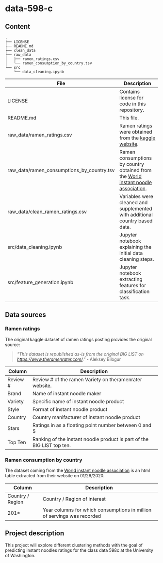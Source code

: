 # data-598-c

## Content
```text
.
├── LICENSE
├── README.md
├── clean_data
├── raw_data
│   ├── ramen_ratings.csv
│   └── ramen_consumption_by_country.tsv
└── src
    └── data_cleaning.ipynb
```

| File                                       | Description                                                                                                                            |
| ------------------------------------------ | -------------------------------------------------------------------------------------------------------------------------------------- |
| LICENSE                                    | Contains license for code in this repository.                                                                                          |
| README.md                                  | This file.                                                                                                                             |
| raw_data/ramen_ratings.csv                 | Ramen ratings were obtained from the [kaggle website](https://www.kaggle.com/residentmario/ramen-ratings).                             |
| raw_data/ramen_consumptions_by_country.tsv | Ramen consumptions by country obtained from the [World instant noodle association](https://instantnoodles.org/en/noodles/market.html). |
| raw_data/clean_ramen_ratings.csv           | Variables were cleaned and supplemented with additional country based data.                                                            |
| src/data_cleaning.ipynb                    | Jupyter notebook explaining the initial data cleaning steps.                                                                           |
| src/feature_generation.ipynb               | Jupyter notebook extracting features for classification task.                                                                          |

## Data sources

### Ramen ratings

The original kaggle dataset of ramen ratings posting provides the original source:
> _"This dataset is republished as-is from the original BIG LIST on https://www.theramenrater.com/."_ - Aleksey Bilogur

| Column   | Description                                                            |
| -------- | ---------------------------------------------------------------------- |
| Review # | Review # of the ramen Variety on theramenrater website.                |
| Brand    | Name of instant noodle maker                                           |
| Variety  | Specific name of instant noodle product                                |
| Style    | Format of instant noodle product                                       |
| Country  | Country manifacturer of instant noodle product                         |
| Stars    | Ratings in as a floating point number between 0 and 5                  |
| Top Ten  | Ranking of the instant noodle product is part of the BIG LIST top ten. |

### Ramen consumption by country

The dataset coming from the [World instant noodle association](https://instantnoodles.org/en/noodles/market.html) is an html table extracted from their website on 01/26/2020.

| Column           | Description                                                             |
| ---------------- | ----------------------------------------------------------------------- |
| Country / Region | Country / Region of interest                                            |
| 201*             | Year columns for which consumptions in million of servings was recorded |

## Project description
This project will explore different clustering methods with the goal of predicting instant noodles ratings for the class data 598c at the University of Washington.